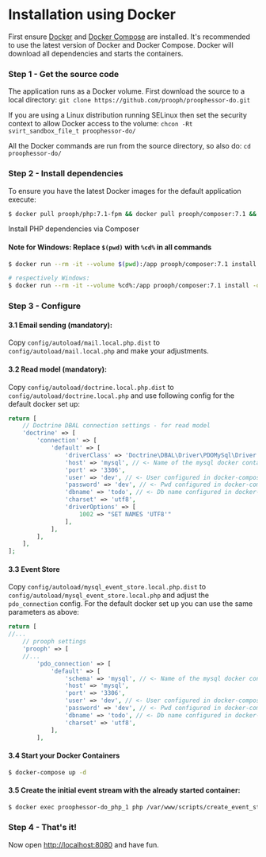 # Installation using Docker

First ensure [Docker](https://docs.docker.com/engine/installation/ubuntulinux/) and [Docker Compose](https://docs.docker.com/compose/install/) 
are installed. It's recommended to use the latest version of Docker and Docker Compose. Docker will download all 
dependencies and starts the containers.

### Step 1 - Get the source code
The application runs as a Docker volume. First download the source to a local directory:
`git clone https://github.com/prooph/proophessor-do.git`

If you are using a Linux distribution running SELinux then set the security context to allow Docker access to the volume:
`chcon -Rt svirt_sandbox_file_t proophessor-do/`

All the Docker commands are run from the source directory, so also do:
`cd proophessor-do/`

### Step 2 - Install dependencies

To ensure you have the latest Docker images for the default application execute:

```bash
$ docker pull prooph/php:7.1-fpm && docker pull prooph/composer:7.1 && docker pull prooph/nginx:www
```

Install PHP dependencies via Composer

#### Note for Windows: Replace `$(pwd)` with `%cd%` in all commands

```bash
$ docker run --rm -it --volume $(pwd):/app prooph/composer:7.1 install -o --prefer-dist

# respectively Windows:
$ docker run --rm -it --volume %cd%:/app prooph/composer:7.1 install -o --prefer-dist
```

### Step 3 - Configure

#### 3.1 Email sending (mandatory):

Copy `config/autoload/mail.local.php.dist` to `config/autoload/mail.local.php` and make your adjustments.

#### 3.2 Read model (mandatory):

Copy `config/autoload/doctrine.local.php.dist` to `config/autoload/doctrine.local.php` and use following config for the default docker set up:

```php
return [
    // Doctrine DBAL connection settings - for read model
    'doctrine' => [
        'connection' => [
            'default' => [
                'driverClass' => 'Doctrine\DBAL\Driver\PDOMySql\Driver',
                'host' => 'mysql', // <- Name of the mysql docker container
                'port' => '3306',
                'user' => 'dev', // <- User configured in docker-compose.yml via MYSQL_USER
                'password' => 'dev', // <- Pwd configured in docker-compose.yml via MYSQL_PASSWORD
                'dbname' => 'todo', // <- Db name configured in docker-compose.yml via MYSQL_DATABASE
                'charset' => 'utf8',
                'driverOptions' => [
                    1002 => "SET NAMES 'UTF8'"
                ],
            ],
        ],
    ],
];
```

#### 3.3 Event Store

Copy `config/autoload/mysql_event_store.local.php.dist` to `config/autoload/mysql_event_store.local.php` and adjust the `pdo_connection` config.
For the default docker set up you can use the same parameters as above:

```php
return [
//...
    // prooph settings
    'prooph' => [
    //...
        'pdo_connection' => [
            'default' => [
                'schema' => 'mysql', // <- Name of the mysql docker container
                'host' => 'mysql',
                'port' => '3306',
                'user' => 'dev', // <- User configured in docker-compose.yml via MYSQL_USER
                'password' => 'dev', // <- Pwd configured in docker-compose.yml via MYSQL_PASSWORD
                'dbname' => 'todo', // <- Db name configured in docker-compose.yml via MYSQL_DATABASE
                'charset' => 'utf8',
            ],
        ],
```

#### 3.4 Start your Docker Containers

```bash
$ docker-compose up -d
```

#### 3.5 Create the initial event stream with the already started container:

```bash
$ docker exec proophessor-do_php_1 php /var/www/scripts/create_event_streams.php
```

### Step 4 - That's it!
Now open [http://localhost:8080](http://localhost:8080/) and have fun.
